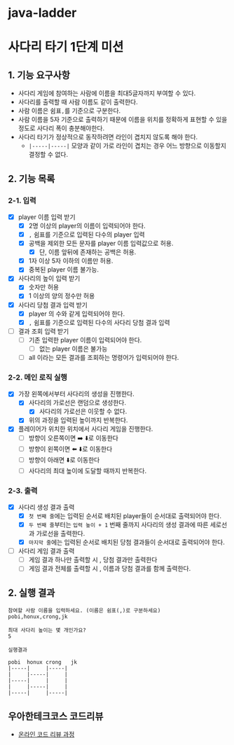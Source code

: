 # java-ladder

# 사다리 타기 1단계 미션 

## 1. 기능 요구사항
- 사다리 게임에 참여하는 사람에 이름을 최대5글자까지 부여할 수 있다. 
- 사다리를 출력할 때 사람 이름도 같이 출력한다.
- 사람 이름은 쉼표`,`를 기준으로 구분한다.
- 사람 이름을 5자 기준으로 출력하기 때문에 이름을 위치를 정확하게 표현할 수 있을 정도로 사다리 폭이 충분해야한다.
- 사다리 타기가 정상적으로 동작하려면 라인이 겹치지 않도록 해야 한다.
  - `|-----|-----|` 모양과 같이 가로 라인이 겹치는 경우 어느 방향으로 이동할지 결정할 수 없다.


## 2. 기능 목록

### 2-1. 입력
- [x] player 이름 입력 받기
  - [x] 2명 이상의 player의 이름이 입력되어야 한다.
  - [x] `,` 쉼표를 기준으로 입력된 다수의 player 입력
  - [x] 공백을 제외한 모든 문자를 player 이름 입력값으로 허용.
      - [x] 단, 이름 앞뒤에 존재하는 공백은 허용.
  - [x] 1자 이상 5자 이하의 이름만 허용.
  - [x] 중복된 player 이름 불가능.
- [x] 사다리의 높이 입력 받기
  - [x] 숫자만 허용
  - [x] 1 이상의 양의 정수만 허용
- [x] 사다리 당첨 결과 입력 받기
  - [x] player 의 수와 같게 입력되어야 한다.
  - [x] `,` 쉼표를 기준으로 입력된 다수의 사다리 당첨 결과 입력
- [ ] 결과 조회 입력 받기
  - [ ] 기존 입력한 player 이름이 입력되어야 한다.
    - [ ] 없는 player 이름은 불가능
  - [ ] all 이라는 모든 결과를 조회하는 명령어가 입력되어야 한다.

### 2-2. 메인 로직 실행
- [x] 가장 왼쪽에서부터 사다리의 생성을 진행한다.
  - [x] 사다리의 가로선은 랜덤으로 생성한다.
    - [x] 사다리의 가로선은 이웃할 수 없다.
  - [x] 위의 과정을 입력된 높이까지 반복한다.
- [x] 플레이어가 위치한 위치에서 사다리 게임을 진행한다.
  - [ ] 방향이 오른쪽이면 ➡️ ⬇️로 이동한다
  - [ ] 방향이 왼쪽이면 ⬅️ ⬇️로 이동한다
  - [ ] 방향이 아래면 ⬇️로 이동한다
  - [ ] 사다리의 최대 높이에 도달할 때까지 반복한다.

### 2-3. 출력
- [x] 사다리 생성 결과 출력
  - [x] `첫 번째 줄`에는 입력된 순서로 배치된 player들이 순서대로 출력되어야 한다.
  - [x] `두 번째 줄`부터는 `입력 높이 + 1` 번째 줄까지 사다리의 생성 결과에 따른 세로선과 가로선을 출력한다.
  - [x] `마지막 줄`에는 입력된 순서로 배치된 당첨 결과들이 순서대로 출력되어야 한다.
- [ ] 사다리 게임 결과 출력
  - [ ] 게임 결과 하나만 출력할 시 , 당첨 결과만 출력한다
  - [ ] 게임 결과 전체를 출력할 시 , 이름과 당첨 결과를 함께 출력한다.

## 2. 실행 결과
```
참여할 사람 이름을 입력하세요. (이름은 쉼표(,)로 구분하세요)
pobi,honux,crong,jk

최대 사다리 높이는 몇 개인가요?
5

실행결과

pobi  honux crong   jk
|-----|     |-----|
|     |-----|     |
|-----|     |     |
|     |-----|     |
|-----|     |-----|
```
## 우아한테크코스 코드리뷰

- [온라인 코드 리뷰 과정](https://github.com/woowacourse/woowacourse-docs/blob/master/maincourse/README.md)
